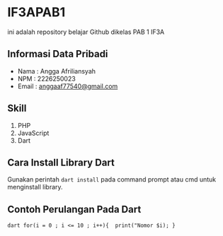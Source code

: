 # IF3APAB1
ini adalah repository belajar Github dikelas PAB 1 IF3A

## Informasi Data Pribadi
- Nama : Angga Afriliansyah
- NPM : 2226250023
- Email : anggaaf77540@gmail.com

## Skill
1. PHP
2. JavaScript
3. Dart

## Cara Install Library Dart
Gunakan perintah `` dart install `` pada command prompt atau cmd untuk menginstall library.

## Contoh Perulangan Pada Dart
`` dart
for(i = 0 ; i <= 10 ; i++){ 
    print("Nomor $i);
}
``
